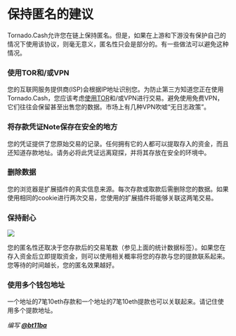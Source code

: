 # 保持匿名的建议

Tornado.Cash允许您在链上保持匿名。但是，如果在上游和下游没有保护自己的情况下使用该协议，则毫无意义，匿名性只会是部分的。有一些做法可以避免这种情况。

### 使用TOR和/或VPN

您的互联网服务提供商(ISP)会根据IP地址识别您。为防止第三方知道您正在使用Tornado.Cash，您应该考虑[使用TOR](ru-he-tong-guo-tor-shi-yong-tornado-cash.md)和/或VPN进行交易。避免使用免费VPN，它们往往会保留甚至出售您的数据。市场上有几种VPN吹嘘“无日志政策”。

### 将存款凭证Note保存在安全的地方 <a href="#save-your-note-in-a-safe-place" id="save-your-note-in-a-safe-place"></a>

您的凭证提供了您原始交易的记录。任何拥有它的人都可以提取存入的资金，而且还知道存款地址。请务必将此凭证远离窥探，并将其存放在安全的环境中。

### 删除数据 <a href="#delete-data" id="delete-data"></a>

您的浏览器是扩展插件的真实信息来源。每次存款或取款后需删除您的数据。如果使用相同的cookie进行两次交易，您使用的扩展插件将能够关联这两笔交易。

### 保持耐心 <a href="#be-patient" id="be-patient"></a>

![](https://gblobscdn.gitbook.com/assets%2F-MXflGk4w5pDjjlmPCuF%2F-MgQVRqU6Ff6ypW\_Q-fV%2F-MgQW0ko2bOUYlnsuG0F%2Fozxj.png?alt=media\&token=1debad58-aa3c-4638-9d18-1636e87e3d0a)

您的匿名性还取决于您存款后的交易笔数（参见上面的统计数据标签）。如果您在存入资金后立即提取资金，则可以使用相关概率将您的存款与您的提款联系起来。您等待的时间越长，您的匿名效果越好。

### 使用多个钱包地址

一个地址的7笔10eth存款和一个地址的7笔10eth提款也可以关联起来。请记住使用多个提款地址。

_编写_ [_**@bt11ba**_](https://torn.community/u/bt11ba/)
